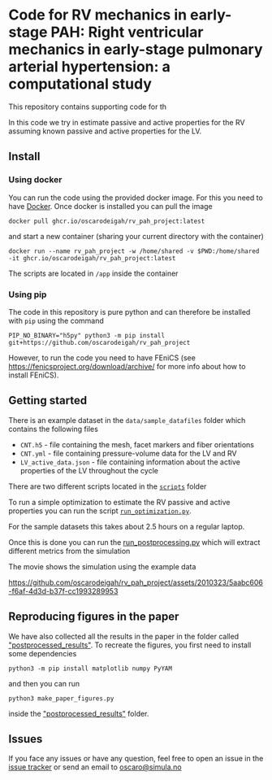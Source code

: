 # Code for RV mechanics in early-stage PAH: Right ventricular mechanics in early-stage pulmonary arterial hypertension: a computational study

This repository contains supporting code for th 

In this code we try in estimate passive and active properties for the RV assuming known passive and active properties for the LV.


## Install

### Using docker
You can run the code using the provided docker image. For this you need to have [Docker](https://docs.docker.com/get-docker/). Once docker is installed you can pull the image
```
docker pull ghcr.io/oscarodeigah/rv_pah_project:latest
```
and start a new container (sharing your current directory with the container)
```
docker run --name rv_pah_project -w /home/shared -v $PWD:/home/shared -it ghcr.io/oscarodeigah/rv_pah_project:latest
```
The scripts are located in `/app` inside the container

### Using pip
The code in this repository is pure python and can therefore be installed with `pip` using the command
```
PIP_NO_BINARY="h5py" python3 -m pip install git+https://github.com/oscarodeigah/rv_pah_project
```
However, to run the code you need to have FEniCS (see https://fenicsproject.org/download/archive/ for more info about how to install FEniCS).


## Getting started

There is an example dataset in the `data/sample_datafiles` folder which contains the following files
- `CNT.h5` - file containing the mesh, facet markers and fiber orientations
- `CNT.yml` - file containing pressure-volume data for the LV and RV
- `LV_active_data.json` - file containing information about the active properties of the LV throughout the cycle

There are two different scripts located in the [`scripts`](scripts) folder

To run a simple optimization to estimate the RV passive and active properties you can run the script [`run_optimization.py`](scripts/run_optimization.py).

For the sample datasets this takes about 2.5 hours on a regular laptop. 

Once this is done you can run the [run_postprocessing.py](scripts/run_postprocessing.py) which will extract different metrics from the simulation

The movie shows the simulation using the example data

https://github.com/oscarodeigah/rv_pah_project/assets/2010323/5aabc606-f6af-4d3d-b37f-cc1993289953


## Reproducing figures in the paper

We have also collected all the results in the paper in the folder called ["postprocessed_results"](postprocessed_results). To recreate the figures, you first need to install some dependencies

```
python3 -m pip install matplotlib numpy PyYAM
```
and then you can run 
```
python3 make_paper_figures.py
```
inside the ["postprocessed_results"](postprocessed_results) folder.


## Issues
If you face any issues or have any question, feel free to open an issue in the [issue tracker](https://github.com/oscarodeigah/rv_pah_project/issues/new) or send an email to <oscaro@simula.no>
